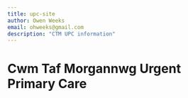 ```yaml
---
title: upc-site
author: Owen Weeks
email: ohweeks@gmail.com
description: "CTM UPC information"
---
```


# Cwm Taf Morgannwg Urgent Primary Care
